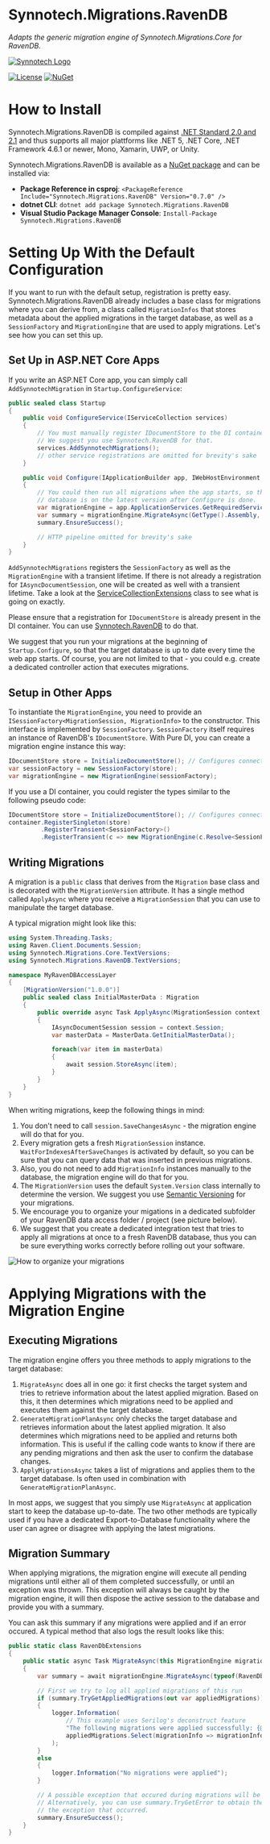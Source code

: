 # Synnotech.Migrations.RavenDB

*Adapts the generic migration engine of Synnotech.Migrations.Core for RavenDB.*

[![Synnotech Logo](https://github.com/Synnotech-AG/Synnotech.Migrations/raw/main/synnotech-large-logo.png)](https://www.synnotech.de/)

[![License](https://img.shields.io/badge/License-MIT-green.svg?style=for-the-badge)](https://github.com/Synnotech-AG/Synnotech.Migrations/blob/main/LICENSE)
[![NuGet](https://img.shields.io/badge/NuGet-0.7.0-blue.svg?style=for-the-badge)](https://www.nuget.org/packages/Synnotech.Migrations.RavenDB/)

# How to Install

Synnotech.Migrations.RavenDB is compiled against [.NET Standard 2.0 and 2.1](https://docs.microsoft.com/en-us/dotnet/standard/net-standard) and thus supports all major plattforms like .NET 5, .NET Core, .NET Framework 4.6.1 or newer, Mono, Xamarin, UWP, or Unity.

Synnotech.Migrations.RavenDB is available as a [NuGet package](https://www.nuget.org/packages/Synnotech.Migrations.RavenDB/) and can be installed via:

- **Package Reference in csproj**: `<PackageReference Include="Synnotech.Migrations.RavenDB" Version="0.7.0" />`
- **dotnet CLI**: `dotnet add package Synnotech.Migrations.RavenDB`
- **Visual Studio Package Manager Console**: `Install-Package Synnotech.Migrations.RavenDB`

# Setting Up With the Default Configuration

If you want to run with the default setup, registration is pretty easy. Synnotech.Migrations.RavenDB already includes a base class for migrations where you can derive from, a class called `MigrationInfos` that stores metadata about the applied migrations in the target database, as well as a `SessionFactory` and `MigrationEngine` that are used to apply migrations. Let's see how you can set this up.

## Set Up in ASP.NET Core Apps

If you write an ASP.NET Core app, you can simply call `AddSynnotechMigration` in `Startup.ConfigureService`:

```csharp
public sealed class Startup
{
    public void ConfigureService(IServiceCollection services)
    {
        // You must manually register IDocumentStore to the DI container.
        // We suggest you use Synnotech.RavenDB for that.
        services.AddSynnotechMigrations();
        // other service registrations are omitted for brevity's sake
    }

    public void Configure(IApplicationBuilder app, IWebHostEnvironment environment)
    {
        // You could then run all migrations when the app starts, so that the target
        // database is on the latest version after Configure is done.
        var migrationEngine = app.ApplicationServices.GetRequiredService<MigrationEngine>();
        var summary = migrationEngine.MigrateAsync(GetType().Assembly, DateTime.UtcNow).Result;
        summary.EnsureSuccess();

        // HTTP pipeline omitted for brevity's sake
    }
}
```

`AddSynnotechMigrations` registers the `SessionFactory` as well as the `MigrationEngine` with a transient lifetime. If there is not already a registration for `IAsyncDocumentSession`, one will be created as well with a transient lifetime. Take a look at the [ServiceCollectionExtensions](https://github.com/Synnotech-AG/Synnotech.Migrations/blob/main/Code/src/Synnotech.Migrations.RavenDB/ServiceCollectionExtensions.cs) class to see what is going on exactly.

Please ensure that a registration for `IDocumentStore` is already present in the DI container. You can use [Synnotech.RavenDB](https://github.com/Synnotech-AG/Synnotech.RavenDB) to do that.

We suggest that you run your migrations at the beginning of `Startup.Configure`, so that the target database is up to date every time the web app starts. Of course, you are not limited to that - you could e.g. create a dedicated controller action that executes migrations.

## Setup in Other Apps

To instantiate the `MigrationEngine`, you need to provide an `ISessionFactory<MigrationSession, MigrationInfo>` to the constructor. This interface is implemented by `SessionFactory`. `SessionFactory` itself requires an instance of RavenDB's `IDocumentStore`. With Pure DI, you can create a migration engine instance this way:

```csharp
IDocumentStore store = InitializeDocumentStore(); // Configures connection to RavenDB server
var sessionFactory = new SessionFactory(store);
var migrationEngine = new MigrationEngine(sessionFactory);
```

If you use a DI container, you could register the types similar to the following pseudo code:

```csharp
IDocumentStore store = InitializeDocumentStore(); // Configures connection to RavenDB server
container.RegisterSingleton(store)
         .RegisterTransient<SessionFactory>()
         .RegisterTransient(c => new MigrationEngine(c.Resolve<SessionFactory>()))
```

## Writing Migrations

A migration is a `public` class that derives from the `Migration` base class and is decorated with the `MigrationVersion` attribute. It has a single method called `ApplyAsync` where you receive a `MigrationSession` that you can use to manipulate the target database.

A typical migration might look like this:

```csharp
using System.Threading.Tasks;
using Raven.Client.Documents.Session;
using Synnotech.Migrations.Core.TextVersions;
using Synnotech.Migrations.RavenDB.TextVersions;

namespace MyRavenDBAccessLayer
{
    [MigrationVersion("1.0.0")]
    public sealed class InitialMasterData : Migration
    {
        public override async Task ApplyAsync(MigrationSession context)
        {
            IAsyncDocumentSession session = context.Session;
            var masterData = MasterData.GetInitialMasterData();

            foreach(var item in masterData)
            {
                await session.StoreAsync(item);
            }
        }
    }
}
```

When writing migrations, keep the following things in mind:

1. You don't need to call `session.SaveChangesAsync` - the migration engine will do that for you.
1. Every migration gets a fresh `MigrationSession` instance. `WaitForIndexesAfterSaveChanges` is activated by default, so you can be sure that you can query data that was inserted in previous migrations.
1. Also, you do not need to add `MigrationInfo` instances manually to the database, the migration engine will do that for you.
1. The `MigrationVersion` uses the default `System.Version` class internally to determine the version. We suggest you use [Semantic Versioning](https://semver.org/) for your migrations.
1. We encourage you to organize your migations in a dedicated subfolder of your RavenDB data access folder / project (see picture below).
1. We suggest that you create a dedicated integration test that tries to apply all migrations at once to a fresh RavenDB database, thus you can be sure everything works correctly before rolling out your software.

![How to organize your migrations](how-to-organize-migrations.png)

# Applying Migrations with the Migration Engine

## Executing Migrations

The migration engine offers you three methods to apply migrations to the target database:

1. `MigrateAsync` does all in one go: it first checks the target system and tries to retrieve information about the latest applied migration. Based on this, it then determines which migrations need to be applied and executes them against the target database.
2. `GenerateMigrationPlanAsync` only checks the target database and retrieves information about the latest applied migration. It also determines which migrations need to be applied and returns both information. This is useful if the calling code wants to know if there are any pending migrations and then ask the user to confirm the database changes.
3. `ApplyMigrationsAsync` takes a list of migrations and applies them to the target database. Is often used in combination with `GenerateMigrationPlanAsync`.

In most apps, we suggest that you simply use `MigrateAsync` at application start to keep the database up-to-date. The two other methods are typically used if you have a dedicated Export-to-Database functionality where the user can agree or disagree with applying the latest migrations.

## Migration Summary

When applying migrations, the migration engine will execute all pending migrations until either all of them completed successfully, or until an exception was thrown. This exception will always be caught by the migration engine, it will then dispose the active session to the database and provide you with a summary.

You can ask this summary if any migrations were applied and if an error occured. A typical method that also logs the result looks like this:

```csharp
public static class RavenDbExtensions
{
    public static async Task MigrateAsync(this MigrationEngine migrationEngine, ILogger logger)
    {
        var summary = await migrationEngine.MigrateAsync(typeof(RavenDbExtensions).Assembly, DateTime.UtcNow);

        // First we try to log all applied migrations of this run
        if (summary.TryGetAppliedMigrations(out var appliedMigrations))
        {
            logger.Information(
                // This example uses Serilog's deconstruct feature
                "The following migrations were applied successfully: {@MigrationNames}",
                appliedMigrations.Select(migrationInfo => migrationInfo.ToString());
            );
        }
        else
        {
            logger.Information("No migrations were applied");
        }

        // A possible exception that occured during migrations will be rethrown by EnsureSuccess.
        // Alternatively, you can use summary.TryGetError to obtain the erroneous migration and
        // the exception that occurred.
        summary.EnsureSuccess();
    }
}
```
